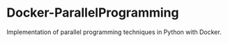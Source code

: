 # Docker-ParallelProgramming
Implementation of parallel programming techniques in Python with Docker.
